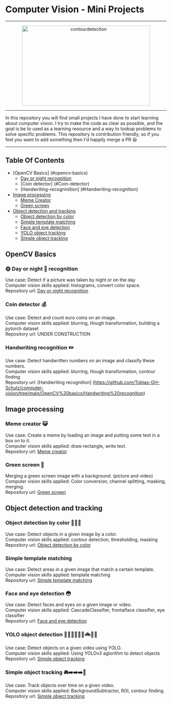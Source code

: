 # Computer Vision - Mini Projects

***

<p align="center">
<img alt="contourdetection" width="400" height="250" src="https://media.giphy.com/media/nRMNBsprKN0zLpaiHO/giphy-downsized-large.gif">
</p>

***

In this repository you will find small projects I have done to start learning about computer vision. I try to make the code as clear as possible, and the goal is be to used as a learning resource and a way to lookup problems to solve specific problems. This repository is contribution friendly, so if you feel you want to add something then I'd happily merge a PR 😃

***

## Table Of Contents

- [OpenCV Basics] (#opencv-basics)
	- [Day or night recognition](#Day-or-night-recognition)
	- [Coin detector] (#Coin-detector)
	- [Handwriting-recogninition] (#Handwriting-recognition)	
- [Image processing](#tensorflow-tutorials)
	- [Meme Creator](#Meme-Creator)
	- [Green screen](#Green-screen)
- [Object detection and tracking](#pytorch-tutorials)
	- [Object detection by color](#Object-detection-by-color)
	- [Simple template matching](#Simple-template-matching)
	- [Face and eye detection](#face-and-eye-detection)
	- [YOLO object tracking](#YOLO-object-tracking)
	- [Simple object tracking](#simple-object-tracking)


## OpenCV Basics
### 🌞 Day or night 🌛 recognition 
Use case: Detect if a picture was taken by night or on the day <br>
Computer vision skills applied: histograms, convert color space. <br>
Repository url: [Day or night recognition](https://github.com/Tobias-GH-Schulz/computer-vision/tree/main/OpenCV%20basics/Day%20or%20night%20recognition)<br>

### Coin detector 💰
Use case: Detect and count euro coins on an image. <br>
Computer vision skills applied: blurring, Hough transformation, building a pytorch dataset  <br>
Repository url: UNDER CONSTRUCTION <br>

### Handwriting recognition ✏️
Use case: Detect handwritten numbers on an image and classify these numbers. <br>
Computer vision skills applied: blurring, Hough transformation, contour finding <br>
Repository url: [Handwriting recognition] (https://github.com/Tobias-GH-Schulz/computer-vision/tree/main/OpenCV%20basics/Handwriting%20recognition)<br>
  

## Image processing
### Meme creator 😺
Use case: Create a meme by loading an image and putting some text in a box on to it. <br>
Computer vision skills applied: draw rectangle, write text. <br>
Repository url: [Meme creator](https://github.com/Tobias-GH-Schulz/computer-vision/tree/main/Image%20processing/Meme%20creator)<br>

### Green screen 🎥
Merging a green screen image with a background. (picture and video) <br>
Computer vision skills applied: Color conversion, channel splitting, masking, merging. <br>
Repository url: [Green screen](https://github.com/Tobias-GH-Schulz/computer-vision/tree/main/Image%20processing/Green%20screen)<br>



## Object detection and tracking
### Object detection by color 📕📗📘 
Use case: Detect objects in a given image by a color. <br>
Computer vision skills applied: contour detection, thresholding, masking <br>
Repository url: [Object detection by color](https://github.com/Tobias-GH-Schulz/computer-vision/tree/main/Object%20detection%20and%20tracking/Object%20detection%20by%20color)<br>

### Simple template matching 
Use case: Detect areas in a given image that match a certain template. <br>
Computer vision skills applied: template matching <br>
Repository url: [Simple template matching](https://github.com/Tobias-GH-Schulz/computer-vision/tree/main/Object%20detection%20and%20tracking/Simple%20template%20matching)<br>

### Face and eye detection 😳
Use case: Detect faces and eyes on a given image or video. <br>
Computer vision skills applied: CascadeClassifier, frontalface classifier, eye classifier <br>
Repository url: [Face and eye detection](https://github.com/Tobias-GH-Schulz/computer-vision/tree/main/Object%20detection%20and%20tracking/Face%20detector)<br>

### YOLO object detection 🐶🐱🐵🚗🚌🚚🚲🍏🍌    
Use case: Detect objects on a given video using YOLO. <br>
Computer vision skills applied: Using YOLOv3 aglorithm to detect objects <br>
Repository url: [Simple object tracking](https://github.com/Tobias-GH-Schulz/computer-vision/tree/main/Object%20detection%20and%20tracking/YOLO%20object%20tracking)<br>

### Simple object tracking 🚘➡️➡️➡️🚗
Use case: Track objects over time on a given video. <br>
Computer vision skills applied: BackgroundSubtractor, ROI, contour finding. <br>
Repository url: [Simple object tracking](https://github.com/Tobias-GH-Schulz/computer-vision/tree/main/Object%20detection%20and%20tracking/Simple%20object%20tracking)<br>











